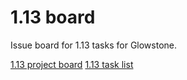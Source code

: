 # 1.13 board
Issue board for 1.13 tasks for Glowstone.

[1.13 project board](https://github.com/orgs/GlowstoneMC/projects/7)
[1.13 task list](https://github.com/GlowstoneMC/1.13-board/issues)
